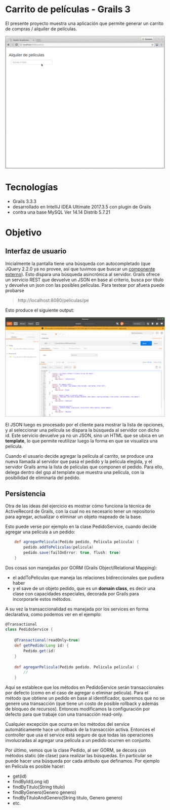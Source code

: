 # Carrito de películas - Grails 3

El presente proyecto muestra una aplicación que permite generar un carrito de compras / alquiler de películas.

![demo](videos/demo.gif)

# Tecnologías

- Grails 3.3.3
- desarrollado en IntelliJ IDEA Ultimate 2017.3.5 con plugin de Grails
- contra una base MySQL Ver 14.14 Distrib 5.7.21

# Objetivo

## Interfaz de usuario

Inicialmente la pantalla tiene una búsqueda con autocompletado (que JQuery 2.2.0 ya no provee, así que tuvimos que buscar un [componente externo](https://goodies.pixabay.com/jquery/auto-complete/demo.html)).
Esto dispara una búsqueda asincrónica al servidor. Grails ofrece un servicio REST que devuelve un JSON en base al criterio,
busca por título y devuelve un json con las posibles películas. Para testear por afuera puede probarse

> http://localhost:8080/peliculas/pe

Esto produce el siguiente output:

![postman](videos/PostmanVideoclub.png)

El JSON luego es procesado por el cliente para mostrar la lista de opciones, y al seleccionar una película se dispara
la búsqueda al servidor con dicho id. Este servicio devuelve ya no un JSON, sino un HTML que se ubica en un **template**,
lo que permite reutilizar luego la forma en que se visualiza una película.

Cuando el usuario decide agregar la película al carrito, se produce una nueva llamada al servidor que 
pasa el pedido y la película elegida, y el servidor Grails arma la lista de películas que componen el
pedido. Para ello, delega dentro del gsp al template que muestra una película, con la posibilidad de
eliminarla del pedido.

## Persistencia

Otra de las ideas del ejercicio es mostrar cómo funciona la técnica de ActiveRecord de Grails, con la cual no
es necesario tener un repositorio para agregar, actualizar o eliminar un objeto mapeado de la base.

Esto puede verse por ejemplo en la clase PedidoService, cuando decide agregar una película a un pedido:

```groovy
    def agregarPelicula(Pedido pedido, Pelicula pelicula) {
        pedido.addToPeliculas(pelicula)
        pedido.save(failOnError: true, flush: true)
    }
```

Dos cosas son manejadas por GORM (Grails Object/Relational Mapping):

- el addToPeliculas que maneja las relaciones bidireccionales que pudiera haber
- y el save de un objeto pedido, que es un **domain class**, es decir una clase con capacidades especiales, decorada
por Grails para incorporarle estos métodos.

A su vez la transaccionalidad es manejada por los services en forma declarativa, como podemos ver 
en el ejemplo:

```groovy
@Transactional
class PedidoService {

    @Transactional(readOnly=true)
    def getPedido(Long id) {
        Pedido.get(id)
    }

    def agregarPelicula(Pedido pedido, Pelicula pelicula) {
        //
    }
```

Aquí se establece que los métodos en PedidoService serán transaccionales por defecto (como en el caso
de agregar o eliminar película). Para el método que obtiene un pedido en base al identificador,
queremos que no se genere una transacción (que tiene un costo de posible rollback y además de bloqueo de recursos).
Entonces modificamos la configuración por defecto para que trabaje con una transacción read-only.

Cualquier excepción que ocurra en los métodos del service automáticamente hace un rollback de la transacción
activa. Entonces el controller que usa el service está seguro de que todas las operaciones involucradas
al agregar una película a un pedido ocurren en conjunto.

Por último, vemos que la clase Pedido, al ser GORM, se decora con métodos static (de clase) para realizar
las búsquedas. En particular se puede hacer una búsqueda por cada atributo que definamos. Por ejemplo en
Película es posible hacer:

- get(id)
- findById(Long id)
- findByTitulo(String titulo)
- findByGenero(Genero genero)
- findByTituloAndGenero(String titulo, Genero genero)
- etc.

